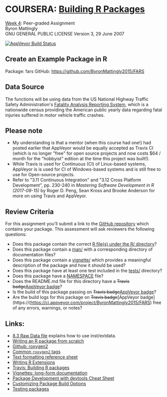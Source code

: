 # COURSERA: [Building R Packages](https://www.coursera.org/learn/r-packages/)
[Week 4](https://www.coursera.org/learn/r-packages/home/week/4): Peer-graded Assignment   
Byron Mattingly   
GNU GENERAL PUBLIC LICENSE Version 3, 29 June 2007   

[![AppVeyor Build Status](https://ci.appveyor.com/api/projects/status/github/ByronMattingly2015/FARS?svg=true)](https://ci.appveyor.com/api/projects/status/github/ByronMattingly2015/)

## Create an Example Package in R 

Package: fars
GitHub:  https://github.com/ByronMattingly2015/FARS

## Data Source

The functions will be using data from the US National Highway Traffic Safety 
Administration's [Fatality Analysis Reporting System](https://www.nhtsa.gov/research-data/fatality-analysis-reporting-system-fars),
which is a nationwide census providing the American public yearly data regarding
fatal injuries suffered in motor vehicle traffic crashes.

## Please note
* My understanding is that a mentor (when this course had one!) had posted earlier that AppVeyor would be equally accepted as Travis CI (which is no longer "free" for open source projects and now costs $64 / month for the "hobbyist" edition at the time this project was built!).
* While Travis is used for Continuous (CI) of Linux-based systems, AppVeyor is is used for CI of Windows-based systems and is still free to use for Open-source projects.
* Refer to "3.11 Continuous Integration" and "3.12 Cross Platform Development", pp. 230-240 in <em>Mastering Software Development in R (2017-08-15)</em> by Roger D. Peng, Sean Kross and Brooke Anderson for more on using Travis and AppVeyor.

## Review Criteria

For this assignment you'll submit a link to the [GitHub repository](https://github.com/ByronMattingly2015/FARS) which contains
your package. This assessment will ask reviewers the following questions:

* Does this package contain the correct [R file(s) under the R/ directory](https://github.com/ByronMattingly2015/FARS/tree/master/R)?   
* Does this package contain a 
[man/](https://github.com/ByronMattingly2015/FARS/tree/master/man) with a corresponding directory of documentation files?
* Does this package contain a 
[vignette/](https://github.com/ByronMattingly2015/FARS/blob/master/vignettes/fars.Rmd) 
which provides a meaningful description of the package and how it should be 
used?
* Does this package have at least one test included in the [tests/](https://github.com/ByronMattingly2015/FARS/tree/master/tests/testthat) directory?
* Does this package have a [NAMESPACE](https://github.com/ByronMattingly2015/FARS/blob/master/NAMESPACE) file?
* Does the README.md file for this directory have a <s>Travis badge</s>[AppVeyor badge](https://ci.appveyor.com/project/ByronMattingly2015/FARS)?
* Is the build of this package passing on <s>Travis badge</s>[AppVeyor badge](https://ci.appveyor.com/project/ByronMattingly2015/FARS)?
* Are the build logs for this package on <s>Travis badge</s>[AppVeyor badge](https://(https://ci.appveyor.com/project/ByronMattingly2015/FARS) free of any errors, warnings, or notes?

## Links:
* [8.3 Raw Data file](https://r-pkgs.org/data.html#sec-data-extdata) explains how to use inst/extdata.
* [Writing an R package from scratch](https://hilaryparker.com/2014/04/29/writing-an-r-package-from-scratch/)    
* [Github: roxygen2](https://github.com/klutometis/roxygen#roxygen2)   
* [Common `roxygen2` tags](https://bookdown.org/rdpeng/RProgDA/documentation.html#common-roxygen2-tags)
* [Text formatting reference sheet](https://cran.r-project.org/web/packages/roxygen2/vignettes/formatting.html)
* [Writing R Extensions](https://cran.r-project.org/doc/manuals/R-exts.html#Creating-R-packages)
* [Travis: Building R packages](https://docs.travis-ci.com/user/languages/r/)
* [Vignettes: long-form documentation](http://r-pkgs.had.co.nz/vignettes.html)
* [Package Development with devtools Cheat Sheet](https://www.rstudio.com/wp-content/uploads/2015/03/devtools-cheatsheet.pdf)
* [Customizing Package Build Options](https://support.rstudio.com/hc/en-us/articles/200486518-Customizing-Package-Build-Options)
* [Testing packages](http://r-pkgs.had.co.nz/tests.html)
